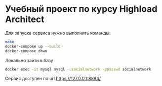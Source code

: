 # Учебный проект по курсу Highload Architect

Для запуска сервиса нужно выполнить команды:

```bash
make
docker-compose up --build
docker-compose down
```

Локально зайти в базу

```bash
docker exec -it mysql mysql -usocialnetwork -ppasswd socialnetwork
```

Сервис доступен по url https://127.0.0.1:8884/